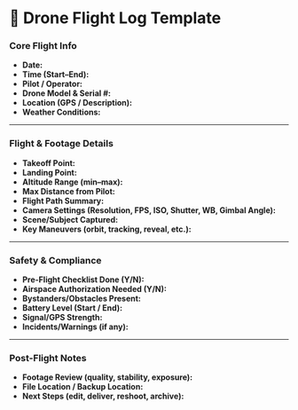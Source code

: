 # 📝 Drone Flight Log Template

### **Core Flight Info**

* **Date:**
* **Time (Start–End):**
* **Pilot / Operator:**
* **Drone Model & Serial #:**
* **Location (GPS / Description):**
* **Weather Conditions:**

---

### **Flight & Footage Details**

* **Takeoff Point:**
* **Landing Point:**
* **Altitude Range (min–max):**
* **Max Distance from Pilot:**
* **Flight Path Summary:**
* **Camera Settings (Resolution, FPS, ISO, Shutter, WB, Gimbal Angle):**
* **Scene/Subject Captured:**
* **Key Maneuvers (orbit, tracking, reveal, etc.):**

---

### **Safety & Compliance**

* **Pre-Flight Checklist Done (Y/N):**
* **Airspace Authorization Needed (Y/N):**
* **Bystanders/Obstacles Present:**
* **Battery Level (Start / End):**
* **Signal/GPS Strength:**
* **Incidents/Warnings (if any):**

---

### **Post-Flight Notes**

* **Footage Review (quality, stability, exposure):**
* **File Location / Backup Location:**
* **Next Steps (edit, deliver, reshoot, archive):**